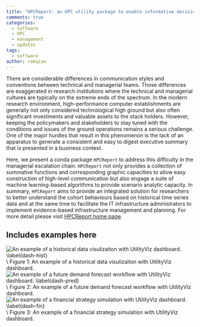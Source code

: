 ```yaml
---
title: "HPCReport: an HPC utility package to enable informative decision making"
comments: true
categories:
  - software
  - HPC
  - management
  - updates
tags:
  - software
author: robqiao
---
```


There are considerable differences in communication styles and conventions between technical and managerial teams. Those differences are exaggerated in research institutions where the technical and managerial cultures are typically on the extreme ends of the spectrum. In the modern research environment, high-performance computer establishments are generally not only considered technological high ground but also often significant investments and valuable assets to the stack holders. However, keeping the policymakers and stakeholders to stay tuned with the conditions and issues of the ground operations remains a serious challenge. One of the major hurdles that result in this phenomenon is the lack of an apparatus to generate a consistent and easy to digest executive summary that is presented in a business context.

Here, we present a conda package `HPCReport` to address this difficulty in the managerial escalation chain. `HPCReport` not only provides a collection of summative functions and corresponding graphic capacities to allow easy construction of high-level communication but also engage a suite of machine learning-based algorithms to provide scenario analytic capacity. In summary, `HPCReport` aims to provide an integrated solution for researchers to better understand the cohort behaviours based on historical time series data and at the same time to facilitate the IT infrastructure administrators to implement evidence-based infrastructure management and planning. For more detail please visit [HPCReport home page]().

## Includes examples here
<!--- 
![Single Synteny Plot]({{ site.baseurl }}/assets/images/plots/Hsplot.png) \\
Figure 1: An example of a Single Synteny Plot

![Multiple Synteny Conservation Plot]({{ site.baseurl }}/assets/images/plots/Msplot.png)\\
Figure 2: An example of a Multiple Synteny Conservation Plot
--->

![An example of a historical data visulizaiton with UtilityViz dashboard. \label{dash-hist}](img/dash-hist.png) <!--- { width=80% } --> \\
Figure 1: An example of a historical data visulizaiton with UtilityViz dashboard.
![An example of a future demand forecast workflow with UtilityViz dashboard. \label{dash-pred}](img/dash-fore.png) <!--- { width=99% } ---> \\
Figure 2: An example of a future demand forecast workflow with UtilityViz dashboard. 
![An example of a financial strategy simulation with UtilityViz dashboard. \label{dash-fin}](img/dash-fin.png) <!--- { width=80% } --> \\
Figure 3: An example of a financial strategy simulation with UtilityViz dashboard. 